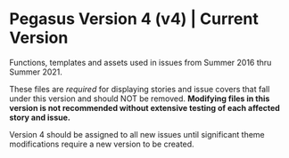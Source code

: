 # Pegasus Version 4 (v4) | Current Version

Functions, templates and assets used in issues from Summer 2016 thru Summer 2021.

These files are *required* for displaying stories and issue covers that fall under this version and should NOT be removed.  **Modifying files in this version is not recommended without extensive testing of each affected story and issue.**

Version 4 should be assigned to all new issues until significant theme modifications require a new version to be created.

